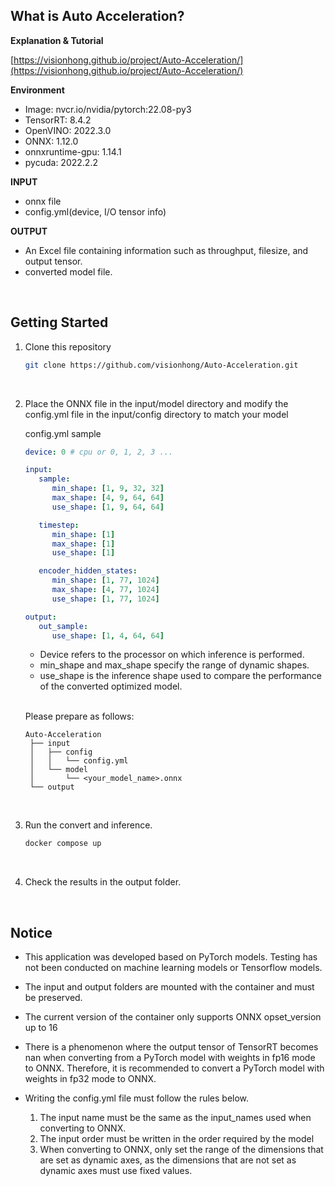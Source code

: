 ## What is Auto Acceleration?


**Explanation & **Tutorial****

[https://visionhong.github.io/project/Auto-Acceleration/](https://visionhong.github.io/project/Auto-Acceleration/)    



**Environment**

* Image: nvcr.io/nvidia/pytorch:22.08-py3
* TensorRT: 8.4.2
* OpenVINO: 2022.3.0
* ONNX: 1.12.0
* onnxruntime-gpu: 1.14.1
* pycuda: 2022.2.2


**INPUT**

* onnx file
* config.yml(device, I/O tensor info)


**OUTPUT**

* An Excel file containing information such as throughput, filesize, and output tensor.
* converted model file.

<br>

## Getting Started

1. Clone this repository

   ```bash
   git clone https://github.com/visionhong/Auto-Acceleration.git
   ```
<br>

2. Place the ONNX file in the input/model directory and modify the config.yml file in the input/config directory to match your model

   config.yml sample

   ``` yaml
   device: 0 # cpu or 0, 1, 2, 3 ...

   input:
      sample:
         min_shape: [1, 9, 32, 32]
         max_shape: [4, 9, 64, 64]
         use_shape: [1, 9, 64, 64]

      timestep:
         min_shape: [1]
         max_shape: [1]
         use_shape: [1]

      encoder_hidden_states:
         min_shape: [1, 77, 1024]
         max_shape: [4, 77, 1024]
         use_shape: [1, 77, 1024]

   output:
      out_sample:
         use_shape: [1, 4, 64, 64]
   ```

   - Device refers to the processor on which inference is performed.
   - min_shape and max_shape specify the range of dynamic shapes.
   - use_shape is the inference shape used to compare the performance of the converted optimized model. 

   <br>

   Please prepare as follows:

   ```
   Auto-Acceleration
    ├── input
    │   ├── config
    │   │   └── config.yml
    │   └── model
    │       └── <your_model_name>.onnx
    └── output
   ```
<br>

3. Run the convert and inference.

   ```bash
   docker compose up
   ```
<br>

4. Check the results in the output folder.

<br>

## Notice

* This application was developed based on PyTorch models. Testing has not been conducted on machine learning models or Tensorflow models.
* The input and output folders are mounted with the container and must be preserved.
* The current version of the container only supports ONNX opset_version up to 16
* There is a phenomenon where the output tensor of TensorRT becomes nan when converting from a PyTorch model with weights in fp16 mode to ONNX. Therefore, it is recommended to convert a PyTorch model with weights in fp32 mode to ONNX.
* Writing the config.yml file must follow the rules below.

  1. The input name must be the same as the input_names used when converting to ONNX.
  2. The input order must be written in the order required by the model
  3. When converting to ONNX, only set the range of the dimensions that are set as dynamic axes, as the dimensions that are not set as dynamic axes must use fixed values.
